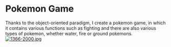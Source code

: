 # Pokemon Game

Thanks to the object-oriented paradigm, I create a pokemon game, in which it contains various functions such as fighting and there are also various types of pokemon, whether water, fire or ground pokemons.
[![1366-2000.jpg](https://i.postimg.cc/Px4cSWWr/1366-2000.jpg)](https://postimg.cc/N9KpMrCW)
